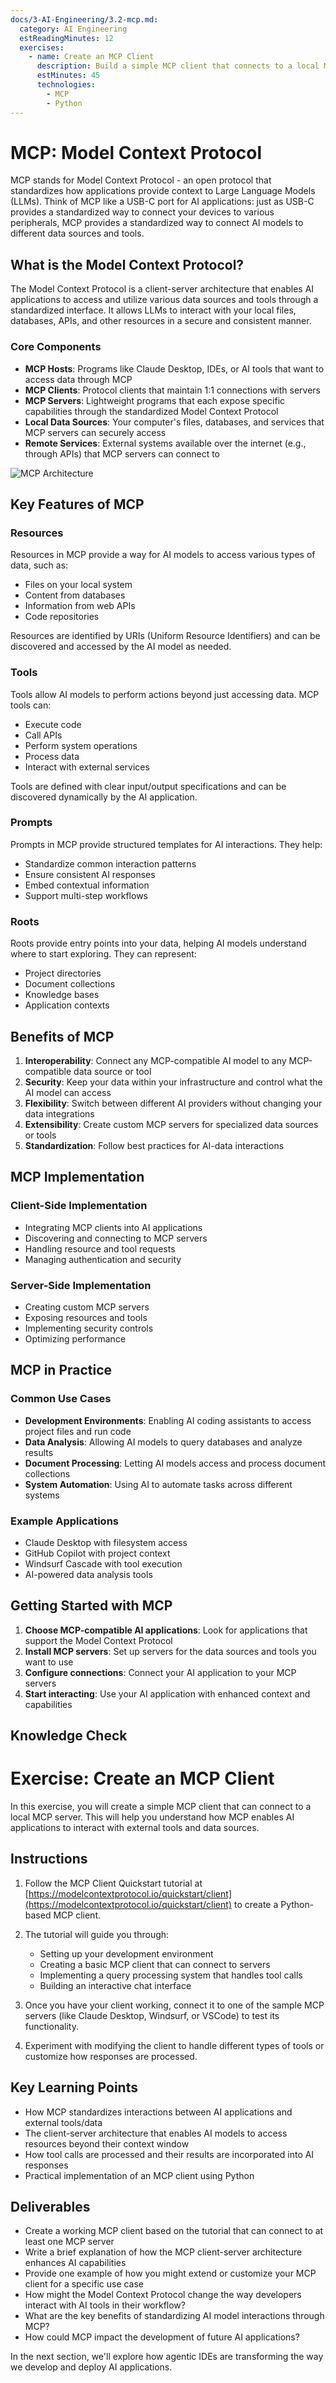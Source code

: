 ```yaml
---
docs/3-AI-Engineering/3.2-mcp.md:
  category: AI Engineering
  estReadingMinutes: 12
  exercises:
    - name: Create an MCP Client
      description: Build a simple MCP client that connects to a local MCP server
      estMinutes: 45
      technologies:
        - MCP
        - Python
---
```


# MCP: Model Context Protocol

MCP stands for Model Context Protocol - an open protocol that standardizes how applications provide context to Large Language Models (LLMs). Think of MCP like a USB-C port for AI applications: just as USB-C provides a standardized way to connect your devices to various peripherals, MCP provides a standardized way to connect AI models to different data sources and tools.

## What is the Model Context Protocol?

The Model Context Protocol is a client-server architecture that enables AI applications to access and utilize various data sources and tools through a standardized interface. It allows LLMs to interact with your local files, databases, APIs, and other resources in a secure and consistent manner.

### Core Components

* **MCP Hosts**: Programs like Claude Desktop, IDEs, or AI tools that want to access data through MCP
* **MCP Clients**: Protocol clients that maintain 1:1 connections with servers
* **MCP Servers**: Lightweight programs that each expose specific capabilities through the standardized Model Context Protocol
* **Local Data Sources**: Your computer's files, databases, and services that MCP servers can securely access
* **Remote Services**: External systems available over the internet (e.g., through APIs) that MCP servers can connect to

![MCP Architecture](img3/mcp-arch.png ":size=600 :alt=MCP Architecture diagram showing the relationship between MCP hosts, clients, servers, and data sources")

## Key Features of MCP

### Resources

Resources in MCP provide a way for AI models to access various types of data, such as:

* Files on your local system
* Content from databases
* Information from web APIs
* Code repositories

Resources are identified by URIs (Uniform Resource Identifiers) and can be discovered and accessed by the AI model as needed.

### Tools

Tools allow AI models to perform actions beyond just accessing data. MCP tools can:

* Execute code
* Call APIs
* Perform system operations
* Process data
* Interact with external services

Tools are defined with clear input/output specifications and can be discovered dynamically by the AI application.

### Prompts

Prompts in MCP provide structured templates for AI interactions. They help:

* Standardize common interaction patterns
* Ensure consistent AI responses
* Embed contextual information
* Support multi-step workflows

### Roots

Roots provide entry points into your data, helping AI models understand where to start exploring. They can represent:

* Project directories
* Document collections
* Knowledge bases
* Application contexts

## Benefits of MCP

1. **Interoperability**: Connect any MCP-compatible AI model to any MCP-compatible data source or tool
2. **Security**: Keep your data within your infrastructure and control what the AI model can access
3. **Flexibility**: Switch between different AI providers without changing your data integrations
4. **Extensibility**: Create custom MCP servers for specialized data sources or tools
5. **Standardization**: Follow best practices for AI-data interactions

## MCP Implementation

### Client-Side Implementation

* Integrating MCP clients into AI applications
* Discovering and connecting to MCP servers
* Handling resource and tool requests
* Managing authentication and security

### Server-Side Implementation

* Creating custom MCP servers
* Exposing resources and tools
* Implementing security controls
* Optimizing performance

## MCP in Practice

### Common Use Cases

* **Development Environments**: Enabling AI coding assistants to access project files and run code
* **Data Analysis**: Allowing AI models to query databases and analyze results
* **Document Processing**: Letting AI models access and process document collections
* **System Automation**: Using AI to automate tasks across different systems

### Example Applications

* Claude Desktop with filesystem access
* GitHub Copilot with project context
* Windsurf Cascade with tool execution
* AI-powered data analysis tools

## Getting Started with MCP

1. **Choose MCP-compatible AI applications**: Look for applications that support the Model Context Protocol
2. **Install MCP servers**: Set up servers for the data sources and tools you want to use
3. **Configure connections**: Connect your AI application to your MCP servers
4. **Start interacting**: Use your AI application with enhanced context and capabilities

## Knowledge Check

<div class="quizdown">
  <div id="chapter-3/3.2/mcp-quiz.js"></div>
</div>

# Exercise: Create an MCP Client

In this exercise, you will create a simple MCP client that can connect to a local MCP server. This will help you understand how MCP enables AI applications to interact with external tools and data sources.

## Instructions

1. Follow the MCP Client Quickstart tutorial at [https://modelcontextprotocol.io/quickstart/client](https://modelcontextprotocol.io/quickstart/client) to create a Python-based MCP client.

2. The tutorial will guide you through:
   * Setting up your development environment
   * Creating a basic MCP client that can connect to servers
   * Implementing a query processing system that handles tool calls
   * Building an interactive chat interface

3. Once you have your client working, connect it to one of the sample MCP servers (like Claude Desktop, Windsurf, or VSCode) to test its functionality.

4. Experiment with modifying the client to handle different types of tools or customize how responses are processed.

## Key Learning Points

* How MCP standardizes interactions between AI applications and external tools/data
* The client-server architecture that enables AI models to access resources beyond their context window
* How tool calls are processed and their results are incorporated into AI responses
* Practical implementation of an MCP client using Python

## Deliverables

* Create a working MCP client based on the tutorial that can connect to at least one MCP server
* Write a brief explanation of how the MCP client-server architecture enhances AI capabilities
* Provide one example of how you might extend or customize your MCP client for a specific use case
* How might the Model Context Protocol change the way developers interact with AI tools in their workflow?
* What are the key benefits of standardizing AI model interactions through MCP?
* How could MCP impact the development of future AI applications?

In the next section, we'll explore how agentic IDEs are transforming the way we develop and deploy AI applications.
